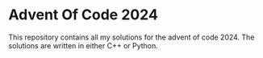 # Advent Of Code 2024

This repository contains all my solutions for the advent of code 2024. The solutions are written in either C++ or Python.